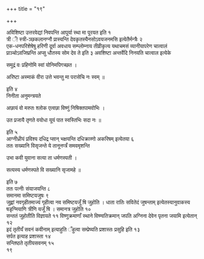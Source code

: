 +++
title = "१९"

+++
 

अविशिष्टा उत्तरवेद्यां निवपन्ति आपूर्या स्था मा पूरयत इति १  
त्री ँ\!
स्त्री-ञ्छकलानग्नौ प्रास्यन्ति देवकृतस्यैनसोऽवयजनमसि
इत्येतैर्मन्त्रैः २  
एक-धनपरिशेषेषु हरिणी दूर्वा
अवधाय सम्प्लोम्नाय तीव्रीकृत्य यथाचमसं व्यानीयापरेण चात्वालं
प्राञ्चोऽवजिघ्रन्ति अप्सु धौतस्य सोम देव ते इति ३
अवशिष्टा अन्तर्वेदि निनयति चात्वाल इत्येके

समुद्रं वः प्रहिणोमि स्वां योनिमपिगच्छत ।

अरिष्टा अस्माकं वीरा उत्ते भवन्तु मा परासेचि नः स्वम् ॥

इति ४  
निनीता अनुमन्त्रयते

अछायं वो मरुतः श्लोक एत्वछा विष्णुं निषिक्तपामवोभिः ।

उत प्रजायै तृणते वयोधा यूयं पात स्वस्तिभिः सदा नः ॥

इति ५  
आग्नीध्रीयं प्रविश्य दधिद्र प्सान् भक्षयन्ति दधिक्राव्णो अकरिषम्
इत्येतया ६  
ततः सख्यानि विसृजन्ते ये तानूनप्त्रँ समवमृशन्ति

उभा कवी युवाना सत्या ता धर्मणस्पती ।

सत्यस्य धर्मणस्पते वि सख्यानि सृजामहे ॥

इति ७  
ततः पत्नीः संयाजयन्ति ८  
समानमा समिष्टयजुषः ९  
जुह्वां नवगृहीतमाज्यं
गृहीत्वा नव समिष्टयजूँ षि जुहोति । धाता रातिः सवितेदं जुषन्ताम्
इत्येतस्यानुवाकस्य षडृग्मियाणि त्रीणि यजूँ षि ।
समानत्र जुहोति १०  
सन्ततं जुहोतीति विज्ञायते ११
विष्णुक्रमाणाँ स्थाने विष्ण्वतिक्रमान् जपति
अग्निना देवेन पृतना जयामि इत्येतान् १२  
इदं तृतीयँ सवनं कवीनाम्
इत्याहुति ँहुत्वा सम्प्रेष्यति प्रशास्तः प्रसुहि इति १३  
सर्पत
इत्याह प्रशास्ता १४  
सन्तिष्ठते तृतीयसवनम् १५  
१९
